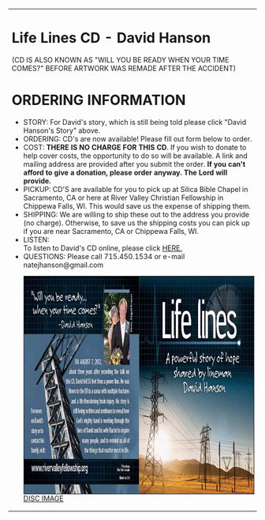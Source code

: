 <!DOCTYPE html PUBLIC "-//W3C//DTD XHTML 1.0 Strict//EN"
"http://www.w3.org/TR/xhtml1/DTD/xhtml1-strict.dtd">

<html>
<head>


   <title>Life Lines CD - David Hanson</title>
</head>


<table width="100%" border="0" cellspacing="5" class="boxText">
<tr>
    <td colspan="2" align="left">

 

<h1>Life Lines CD - David Hanson</h1><p>
<p> 
</p>
(CD IS ALSO KNOWN AS "WILL YOU BE READY WHEN YOUR TIME COMES?" BEFORE ARTWORK WAS REMADE AFTER THE ACCIDENT)
<p> 
</p>
<p> 
<p>
</p>
<h1>ORDERING INFORMATION</h1>
</h4><ul>  

<li>STORY: For David's story, which is still being told please click "David Hanson's Story" above.</li>  
<li>ORDERING: CD's are now available! Please fill out form below to order. </li> 
 <li>COST: <b>THERE IS NO CHARGE FOR THIS CD</b>. If you wish to donate to help cover costs, the opportunity to do so will be available. A link and mailing address are provided after you submit the order. <b>If you can't afford to give a donation, please order anyway. The Lord will provide.</b></li>
<li>PICKUP: CD'S are available for you to pick up at Silica Bible Chapel in Sacramento, CA or here at River Valley Christian Fellowship in Chippewa Falls, WI. This would save us the expense of shipping them. </li>
<li>SHIPPING: We are willing to ship these out to the address you provide (no charge). Otherwise, to save us the shipping costs you can pick up if you are near Sacramento, CA or Chippewa Falls, WI. </li>
<li>LISTEN:</li> To listen to David's CD online, please click <a href="http://www.rivervalleyfellowship.org/audio/2012/willyoubeready.wma" target="_blank" >HERE.</a></li>
<li>QUESTIONS: Please call 715.450.1534 or e-mail natejhanson@gmail.com  </li>



<img src="picture_library/lifelinescover.JPG" width="860" height="440" align="Left" border="1"><br /> 




<p>
<a href="http://www.rivervalleyfellowship.org/picture_library/lifelinesdisc.JPG" target="_blank">DISC IMAGE</a>
</p>




</body>
</html>







